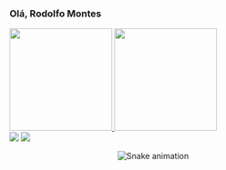 ### Olá, Rodolfo Montes 
<div>
  <a href="https://github.com/RodolfoMontes">
  <img height="180em" src="https://github-readme-stats.vercel.app/api?username=RodolfoMontes&show_icons=true&theme=dark&include_all_commits=true&count_private=true"/>
  <img height="180em" src="https://github-readme-stats.vercel.app/api/top-langs/?username=RodolfoMontes&layout=compact&langs_count=7&theme=dark"/>
</div>

<div>
  <a href="https://www.linkedin.com/in/montes-rodolfo" target="_blank"><img src="https://img.shields.io/badge/-LinkedIn-%230077B5?style=for-the-badge&logo=linkedin&logoColor=white" target="_blank"></a>
  <a href = "mailto:montes.rodolforodrigues@gmail.com"><img src="https://img.shields.io/badge/-Gmail-%23333?style=for-the-badge&logo=gmail&logoColor=white" target="_blank"></a>
</div>  
<div align="center">
  
  ![Snake animation](https://github.com/RodolfoMontes/RodolfoMontes/blob/output/github-contribution-grid-snake.svg)
  
</div>
